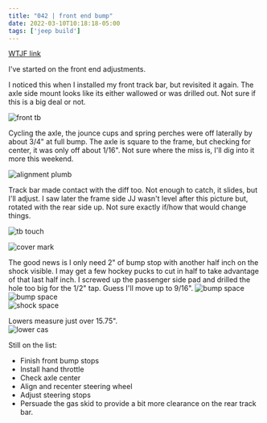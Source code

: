 ```yaml
---
title: "042 | front end bump"
date: 2022-03-10T10:18:18-05:00
tags: ['jeep build']
---
```

[WTJF link](https://wranglertjforum.com/threads/prndls-tj-build-ii-the-green-one.55717/post-1079549)

I've started on the front end adjustments.

I noticed this when I installed my front track bar, but revisited it again. The axle side mount looks like its either wallowed or was drilled out. Not sure if this is a big deal or not.

![front tb](/jeep/build-thread/img/PXL_20220310_045815545.MP.jpg)  

Cycling the axle, the jounce cups and spring perches were off laterally by about 3/4" at full bump. The axle is square to the frame, but checking for center, it was only off about 1/16". Not sure where the miss is, I'll dig into it more this weekend.

![alignment plumb](/jeep/build-thread/img/PXL_20220310_042811741.MP.jpg)  

Track bar made contact with the diff too. Not enough to catch, it slides, but I'll adjust. I saw later the frame side JJ wasn't level after this picture but, rotated with the rear side up. Not sure exactly if/how that would change things.

![tb touch](/jeep/build-thread/img/PXL_20220308_180511228.MP.jpg)  

![cover mark](/jeep/build-thread/img/PXL_20220310_042933454.MP.jpg)  

The good news is I only need 2" of bump stop with another half inch on the shock visible. I may get a few hockey pucks to cut in half to take advantage of that last half inch. I screwed up the passenger side pad and drilled the hole too big for the 1/2" tap. Guess I'll move up to 9/16".
![bump space](/jeep/build-thread/img/PXL_20220308_180444053.MP.jpg)  
![bump space](/jeep/build-thread/img/1646938594367.png)  
![shock space](/jeep/build-thread/img/PXL_20220308_180405301.MP.jpg)  

Lowers measure just over 15.75".  
![lower cas](/jeep/build-thread/img/PXL_20220311_182229507.MP.jpg)  

Still on the list:  
- Finish front bump stops
- Install hand throttle
- Check axle center
- Align and recenter steering wheel
- Adjust steering stops
- Persuade the gas skid to provide a bit more clearance on the rear track bar.

